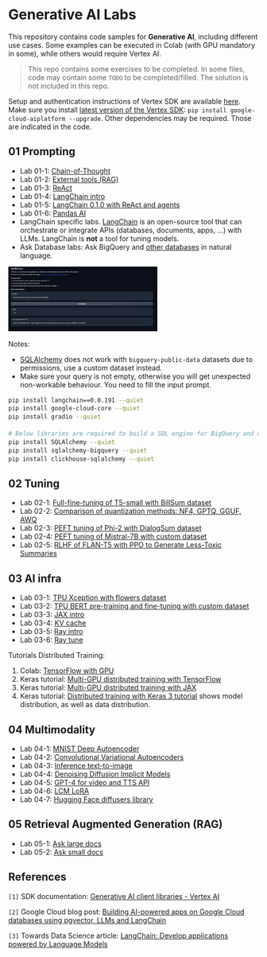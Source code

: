 # Generative AI Labs

This repository contains code samples for **Generative AI**, including different use cases. 
Some examples can be executed in Colab (with GPU mandatory in some), while others would require Vertex AI.

> This repo contains some exercises to be completed. In some files, code may contain some `TODO` to be completed/filled. The solution is not included in this repo. 

Setup and authentication instructions of Vertex SDK are available [here](https://cloud.google.com/vertex-ai/docs/start/client-libraries). Make sure you install [latest version of the Vertex SDK](https://pypi.org/project/google-cloud-aiplatform/): `pip install google-cloud-aiplatform --upgrade`. Other dependencies may be required. Those are indicated in the code.


## 01 Prompting

* Lab 01-1: [Chain-of-Thought](01-prompting/01-1-cot.ipynb)
* Lab 01-2: [External tools (RAG)](01-prompting/01-2-external-tools.ipynb) 
* Lab 01-3: [ReAct](01-prompting/01-3-react.ipynb)
* Lab 01-4: [LangChain intro](01-prompting/01-4-langchain.ipynb)
* Lab 01-5: [LangChain 0.1.0 with ReAct and agents](01-prompting/01-5-langchain-react-agents.ipynb)
* Lab 01-6: [Pandas AI](01-prompting/01-6-pandasai.ipynb)
* LangChain specific labs. [LangChain](https://python.langchain.com/docs/get_started/introduction.html) is an open-source tool that can orchestrate or integrate APIs (databases, documents, apps, ...) with LLMs. LangChain is **not** a tool for tuning models.
* Ask Database labs: Ask BigQuery and [other databases](https://cloud.google.com/blog/products/data-analytics/building-ai-powered-apps-on-google-cloud-databases-using-pgvector-llms-and-langchain) in natural language.

<img src="images/ask-bigquery-gradio.png" alt="ask-bigquery Gradio demo" width="300"/>

Notes:
* [SQLAlchemy](https://www.sqlalchemy.org/) does not work  with `bigquery-public-data` datasets due to permissions, use a custom dataset instead.
* Make sure your query is not empty, otherwise you will get unexpected non-workable behaviour. You need to fill the input prompt.

```sh
pip install langchain==0.0.191 --quiet
pip install google-cloud-core --quiet
pip install gradio --quiet

# Below libraries are required to build a SQL engine for BigQuery and other DBs
pip install SQLAlchemy --quiet
pip install sqlalchemy-bigquery --quiet
pip install clickhouse-sqlalchemy --quiet
```


## 02 Tuning

* Lab 02-1: [Full-fine-tuning of T5-small with BillSum dataset](02-tuning/02-1-t5small-billsum.ipynb)
* Lab 02-2: [Comparison of quantization methods: NF4, GPTQ, GGUF, AWQ](02-tuning/02-2-gptq-gguf-awq.ipynb)
* Lab 02-3: [PEFT tuning of Phi-2 with DialogSum dataset](02-tuning/02-3-phi2-dialogsum-qlora.ipynb)
* Lab 02-4: [PEFT tuning of Mistral-7B with custom dataset](02-tuning/02-4-mistral-custom-qlora.ipynb)
* Lab 02-5: [RLHF of FLAN-T5 with PPO  to Generate Less-Toxic Summaries](02-tuning/02-5-rlhf-flant5-ppo.ipynb)


## 03 AI infra

* Lab 03-1: [TPU Xception with flowers dataset](03-ai-infra/03-1-tpu-xception-flowers.ipynb)
* Lab 03-2: [TPU BERT pre-training and fine-tuning with custom dataset](03-ai-infra/03-2-tpu-bert-custom.ipynb)
* Lab 03-3: [JAX intro](03-ai-infra/03-3-jax.ipynb)
* Lab 03-4: [KV cache](03-ai-infra/03-4-kvcache.ipynb)
* Lab 03-5: [Ray intro](03-ai-infra/03-5-ray-train.ipynb)
* Lab 03-6: [Ray tune](03-ai-infra/03-6-ray-tune.ipynb)

Tutorials Distributed Training:

1. Colab: [TensorFlow with GPU](https://colab.sandbox.google.com/notebooks/gpu.ipynb)
2. Keras tutorial: [Multi-GPU distributed training with TensorFlow](https://keras.io/guides/distributed_training_with_tensorflow/)
3. Keras tutorial: [Multi-GPU distributed training with JAX](https://keras.io/guides/distributed_training_with_jax/) 
4. Keras tutorial: [Distributed training with Keras 3 tutorial](https://keras.io/guides/distribution/) shows model distribution, as well as data distribution.


## 04 Multimodality

* Lab 04-1: [MNIST Deep Autoencoder](04-multimodal/04-1-intro-vae.ipynb)
* Lab 04-2: [Convolutional Variational Autoencoders](04-multimodal/04-2-convolutional-vae.ipynb)
* Lab 04-3: [Inference text-to-image](04-multimodal/04-3-inference-text2image.ipynb)
* Lab 04-4: [Denoising Diffusion Implicit Models](04-multimodal/04-4-ddim-potion.ipynb) 
* Lab 04-5: [GPT-4 for video and TTS API](04-multimodal/04-5-gpt4-with-vision-for-video-understanding.ipynb) 
* Lab 04-6: [LCM LoRA](04-multimodal/04-6-lcm-lora-inference.ipynb)
* Lab 04-7: [Hugging Face diffusers library](04-multimodal/04-7-huggingface-diffusers-intro.ipynb)


## 05 Retrieval Augmented Generation (RAG)

* Lab 05-1: [Ask large docs](https://medium.com/google-cloud/generative-ai-q-a-with-semantic-answering-on-large-scanned-documents-with-vertex-ai-chroma-7f4806a3cb71)
* Lab 05-2: [Ask small docs](https://github.com/rafaelsf80/genai-vertex-documents-synchronous)


## References

`[1]` SDK documentation: [Generative AI client libraries - Vertex AI](https://cloud.google.com/vertex-ai/docs/start/client-libraries)

`[2]` Google Cloud blog post: [Building AI-powered apps on Google Cloud databases using pgvector, LLMs and LangChain](https://cloud.google.com/blog/products/data-analytics/building-ai-powered-apps-on-google-cloud-databases-using-pgvector-llms-and-langchain)

`[3]` Towards Data Science article: [LangChain: Develop applications powered by Language Models](https://towardsdatascience.com/develop-applications-powered-by-language-models-with-langchain-d2f7a1d1ad1a)     
